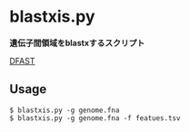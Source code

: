 # blastxis.py
**遺伝子間領域をblastxするスクリプト**

[DFAST](https://dfast.ddbj.nig.ac.jp "DFAST Home")
## Usage
```
$ blastxis.py -g genome.fna
$ blastxis.py -g genome.fna -f featues.tsv
```



